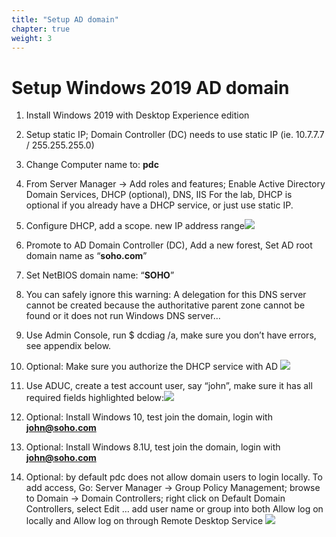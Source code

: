 ```yaml
---
title: "Setup AD domain"
chapter: true
weight: 3
---
```

# Setup Windows 2019 AD domain
1. Install Windows 2019 with Desktop Experience edition
1. Setup static IP; Domain Controller (DC) needs to use static IP (ie. 10.7.7.7 / 255.255.255.0)
1. Change Computer name to: **pdc**
1. From Server Manager -> Add roles and features; Enable Active Directory Domain Services, DHCP (optional), DNS, IIS
   For the lab, DHCP is optional if you already have a DHCP service, or just use static IP.
1. Configure DHCP, add a scope. new IP address range![](/images/Aspose.Words.737acd22-b7f1-4581-ac73-da034e00b470.002.png)
1. Promote to AD Domain Controller (DC), Add a new forest, Set AD root domain name as “**soho.com**”
1. Set NetBIOS domain name: “**SOHO**”
1. You can safely ignore this warning: A delegation for this DNS server cannot be created because the authoritative parent zone cannot be found or it does not run Windows DNS server…
1. Use Admin Console, run $ dcdiag /a, make sure you don’t have errors, see appendix below.
1. Optional: Make sure you authorize the DHCP service with AD
   ![](/images/Aspose.Words.737acd22-b7f1-4581-ac73-da034e00b470.003.png)

1. Use ADUC, create a test account user, say “john”, make sure it has all required fields highlighted below:![](/images/Aspose.Words.737acd22-b7f1-4581-ac73-da034e00b470.004.png)
1. Optional: Install Windows 10, test join the domain, login with [**john@soho.com**](mailto:john@soho.com)
1. Optional: Install Windows 8.1U, test join the domain, login with [**john@soho.com**](mailto:john@soho.com)
1. Optional: by default pdc does not allow domain users to login locally. To add access, Go: Server Manager -> Group Policy Management; browse to Domain -> Domain Controllers; right click on Default Domain Controllers, select Edit … add user name or group into both Allow log on locally and Allow log on through Remote Desktop Service
   ![](/images/Aspose.Words.737acd22-b7f1-4581-ac73-da034e00b470.005.png)
